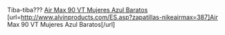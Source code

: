 Tiba-tiba???
 <a href="http://www.alvinproducts.com/ES.asp?zapatillas-nikeairmax=387" >Air Max 90 VT Mujeres Azul Baratos</a>
[url=http://www.alvinproducts.com/ES.asp?zapatillas-nikeairmax=387]Air Max 90 VT Mujeres Azul Baratos[/url]